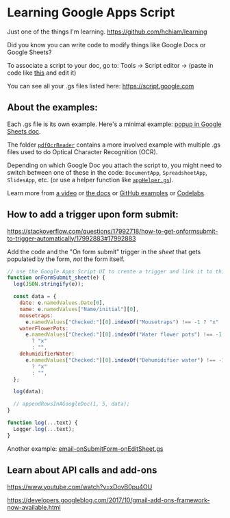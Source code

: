 # Learning Google Apps Script

Just one of the things I'm learning. https://github.com/hchiam/learning

Did you know you can write code to modify things like Google Docs or Google Sheets?

To associate a script to your doc, go to: Tools -> Script editor -> (paste in code like [this](https://github.com/hchiam/learning-google-apps-script/blob/master/popup-minimal-code.gs) and edit it)

You can see all your .gs files listed here: https://script.google.com

## About the examples:

Each .gs file is its own example. Here's a minimal example: [popup in Google Sheets doc](https://github.com/hchiam/learning-google-apps-script/blob/master/popup-minimal-code.gs).

The folder [`pdfOcrReader`](https://github.com/hchiam/learning-google-apps-script/tree/master/pdfOcrReader) contains a more involved example with multiple .gs files used to do Optical Character Recognition (OCR).

Depending on which Google Doc you attach the script to, you might need to switch between one of these in the code: `DocumentApp`, `SpreadsheetApp`, `SlidesApp`, etc. (or use a helper function like [`appHelper.gs`](https://github.com/hchiam/learning-google-apps-script/blob/master/pdfOcrReader/appHelper.gs)).

Learn more from [a video](https://youtu.be/MOggwSls7xQ) or [the docs](https://developers.google.com/gsuite/add-ons/editors/docs/quickstart/translate) or [GitHub examples](https://github.com/gsuitedevs/apps-script-samples) or [Codelabs](https://codelabs.developers.google.com/codelabs/apps-script-intro/).

## How to add a trigger upon form submit:

<https://stackoverflow.com/questions/17992718/how-to-get-onformsubmit-to-trigger-automatically/17992883#17992883>

Add the code and the "On form submit" trigger in the _sheet_ that gets populated by the form, _not_ the form itself.

```js
// use the Google Apps Script UI to create a trigger and link it to this function:
function onFormSubmit_sheet(e) {
  log(JSON.stringify(e));

  const data = {
    date: e.namedValues.Date[0],
    name: e.namedValues["Name/initial"][0],
    mousetraps:
      e.namedValues["Checked:"][0].indexOf("Mousetraps") !== -1 ? "x" : "",
    waterFlowerPots:
      e.namedValues["Checked:"][0].indexOf("Water flower pots") !== -1
        ? "x"
        : "",
    dehumidifierWater:
      e.namedValues["Checked:"][0].indexOf("Dehumidifier water") !== -1
        ? "x"
        : "",
  };

  log(data);

  // appendRowsInAGoogleDoc(1, 5, data);
}

function log(...text) {
  Logger.log(...text);
}
```

Another example: [email-onSubmitForm-onEditSheet.gs](https://github.com/hchiam/learning-google-apps-script/blob/master/email-onSubmitForm-onEditSheet.gs)

## Learn about API calls and add-ons

<https://www.youtube.com/watch?v=xDovB0pu4OU>

<https://developers.googleblog.com/2017/10/gmail-add-ons-framework-now-available.html>

